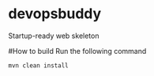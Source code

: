 # devopsbuddy
Startup-ready web skeleton

#How to build
Run the following command
```
mvn clean install
```
